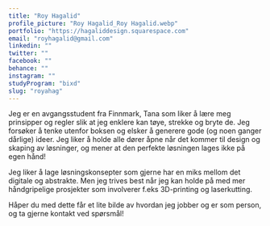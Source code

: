```yaml
---
title: "Roy Hagalid"
profile_picture: "Roy Hagalid_Roy Hagalid.webp"
portfolio: "https://hagaliddesign.squarespace.com"
email: "royhagalid@gmail.com"
linkedin: ""
twitter: ""
facebook: ""
behance: ""
instagram: ""
studyProgram: "bixd"
slug: "royahag"
---
```


Jeg er en avgangsstudent fra Finnmark, Tana som liker å lære meg prinsipper og regler slik at jeg enklere kan tøye, strekke og bryte de. Jeg forsøker å tenke utenfor boksen og elsker å generere gode (og noen ganger dårlige) ideer. Jeg liker å holde alle dører åpne når det kommer til design og skaping av løsninger, og mener at den perfekte løsningen lages ikke på egen hånd!

Jeg liker å lage løsningskonsepter som gjerne har en miks mellom det digitale og abstrakte. Men jeg trives best når jeg kan holde på med mer håndgripelige prosjekter som involverer f.eks 3D-printing og laserkutting.

Håper du med dette får et lite bilde av hvordan jeg jobber og er som person, og ta gjerne kontakt ved spørsmål!

